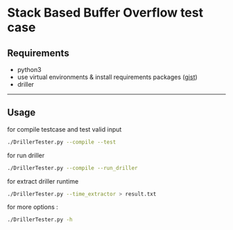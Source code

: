 # Stack Based Buffer Overflow test case

## Requirements
- python3
- use virtual environments & install requirements packages ([gist](https://gist.github.com/mheidari98/8ae29b88bd98f8f59828b0ec112811e7)) 
- driller
 ---

## Usage
for compile testcase and test valid input
```bash
./DrillerTester.py --compile --test
```
for run driller
```bash
./DrillerTester.py --compile --run_driller
```
for extract driller runtime
```bash
./DrillerTester.py --time_extractor > result.txt
```
for more options :
```bash
./DrillerTester.py -h
```
